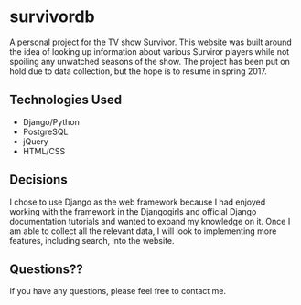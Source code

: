 # survivordb
A personal project for the TV show Survivor. This website was built around the idea of looking up information about various Surviror players while not spoiling any unwatched seasons of the show. The project has been put on hold due to data collection, but the hope is to resume in spring 2017.

## Technologies Used
- Django/Python
- PostgreSQL
- jQuery
- HTML/CSS

## Decisions
I chose to use Django as the web framework because I had enjoyed working with the framework in the Djangogirls and official Django documentation tutorials and wanted to expand my knowledge on it. Once I am able to collect all the relevant data, I will look to implementing more features, including search, into the website.

## Questions??
If you have any questions, please feel free to contact me.
